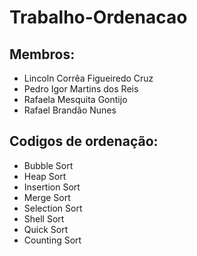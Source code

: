 # Trabalho-Ordenacao

## Membros:
 - Lincoln Corrêa Figueiredo Cruz
 - Pedro Igor Martins dos Reis
 - Rafaela Mesquita Gontijo
 - Rafael Brandão Nunes
  
## Codigos de ordenação:
- Bubble Sort
- Heap Sort
- Insertion Sort
- Merge Sort
- Selection Sort
- Shell Sort
- Quick Sort
- Counting Sort
